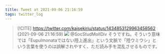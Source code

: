```yaml
---
title: Tweet at 2021-09-06 21:16:59
tags: twitter_log
---
```


> [!CITE] https://twitter.com/kaisekiriu/status/1434853129963458562 (2021-09-06 21:16:59)
> ![](https://twitter.com/kaisekiriu/status/1434853129963458562)
> @SocStudMollDiv そうですね。そういう意味では「Eupulmonataではない陸上進出」という文脈で「陸ウミウシ」という言葉を使うのは誤解されやすく、ただ読み手を混乱させるものです。
